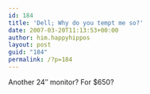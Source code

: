 ```yaml
---
id: 184
title: 'Dell; Why do you tempt me so?'
date: 2007-03-20T11:13:53+00:00
author: him.happyhippos
layout: post
guid: "184"
permalink: /?p=184
---
```

Another 24&#8243; monitor? For $650?